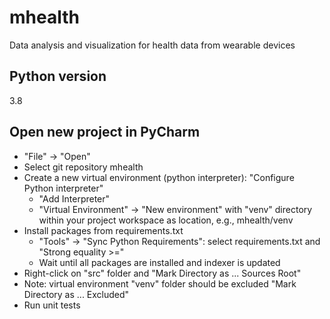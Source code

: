 # mhealth
Data analysis and visualization for health data from wearable devices

## Python version
3.8 

## Open new project in PyCharm

* "File" -> "Open"
* Select git repository mhealth
* Create a new virtual environment (python interpreter): "Configure Python interpreter"
    * "Add Interpreter"
    * "Virtual Environment" -> "New environment" with "venv" directory within your project workspace as location, e.g., mhealth/venv
* Install packages from requirements.txt
    * "Tools" -> "Sync Python Requirements": select requirements.txt and "Strong equality >="
    * Wait until all packages are installed and indexer is updated
* Right-click on "src" folder and "Mark Directory as ... Sources Root"
* Note: virtual environment "venv" folder should be excluded "Mark Directory as ... Excluded"
* Run unit tests

